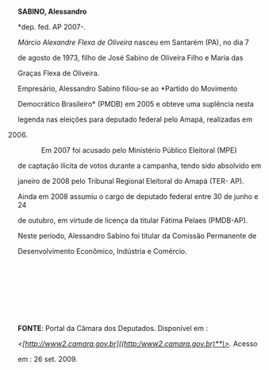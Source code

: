 **SABINO, Alessandro**



\*dep. fed. AP 2007-.



*Márcio Alexandre Flexa de Oliveira* nasceu em Santarém (PA), no dia 7

de agosto de 1973, filho de José Sabino de Oliveira Filho e Maria das

Graças Flexa de Oliveira.



Empresário, Alessandro Sabino filiou-se ao *Partido do Movimento

Democrático Brasileiro* (PMDB) em 2005 e obteve uma suplência nesta

legenda nas eleições para deputado federal pelo Amapá, realizadas em

2006.



            Em 2007 foi acusado pelo Ministério Público Eleitoral (MPE)

de captação ilícita de votos durante a campanha, tendo sido absolvido em

janeiro de 2008 pelo Tribunal Regional Eleitoral do Amapá (TER- AP).



Ainda em 2008 assumiu o cargo de deputado federal entre 30 de junho e 24

de outubro, em virtude de licença da titular Fátima Pelaes (PMDB-AP).

Neste período, Alessandro Sabino foi titular da Comissão Permanente de

Desenvolvimento Econômico, Indústria e Comércio.



 



 



 



 



**FONTE**: Portal da Câmara dos Deputados. Disponível em :

\<*[http://www2.camara.gov.br]((http:/www2.camara.gov.br)**\>*. Acesso

em : 26 set. 2009.



 



 


